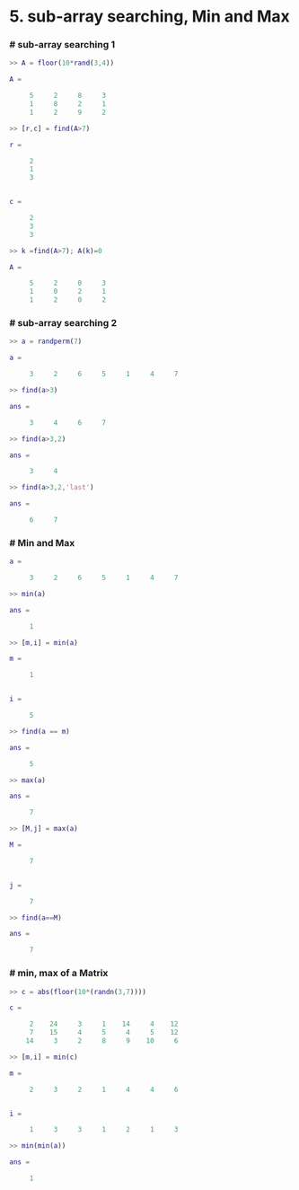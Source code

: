 # 5. sub-array searching, Min and Max



### # sub-array searching 1

```matlab
>> A = floor(10*rand(3,4))

A =

     5     2     8     3
     1     8     2     1
     1     2     9     2

>> [r,c] = find(A>7)

r =

     2
     1
     3


c =

     2
     3
     3

>> k =find(A>7); A(k)=0

A =

     5     2     0     3
     1     0     2     1
     1     2     0     2
```



### # sub-array searching 2

```matlab
>> a = randperm(7)

a =

     3     2     6     5     1     4     7

>> find(a>3)

ans =

     3     4     6     7

>> find(a>3,2)

ans =

     3     4

>> find(a>3,2,'last')

ans =

     6     7
```



### # Min and Max

```matlab
a =

     3     2     6     5     1     4     7

>> min(a)

ans =

     1

>> [m,i] = min(a)

m =

     1


i =

     5

>> find(a == m)

ans =

     5

>> max(a)

ans =

     7

>> [M,j] = max(a)

M =

     7


j =

     7

>> find(a==M)

ans =

     7
```



### # min, max of a Matrix

```matlab
>> c = abs(floor(10*(randn(3,7))))

c =

     2    24     3     1    14     4    12
     7    15     4     5     4     5    12
    14     3     2     8     9    10     6

>> [m,i] = min(c)

m =

     2     3     2     1     4     4     6


i =

     1     3     3     1     2     1     3

>> min(min(a))

ans =

     1

```





